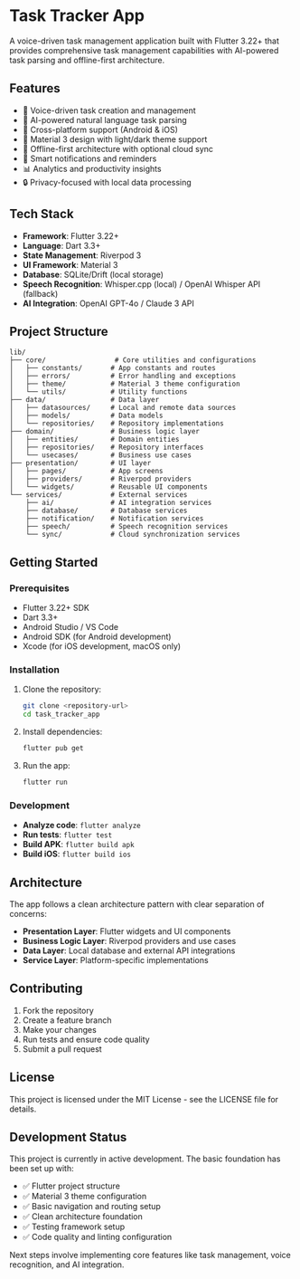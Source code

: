 # Task Tracker App

A voice-driven task management application built with Flutter 3.22+ that provides comprehensive task management capabilities with AI-powered task parsing and offline-first architecture.

## Features

- 🎤 Voice-driven task creation and management
- 🤖 AI-powered natural language task parsing
- 📱 Cross-platform support (Android & iOS)
- 🌙 Material 3 design with light/dark theme support
- 💾 Offline-first architecture with optional cloud sync
- 🔔 Smart notifications and reminders
- 📊 Analytics and productivity insights
- 🔒 Privacy-focused with local data processing

## Tech Stack

- **Framework**: Flutter 3.22+
- **Language**: Dart 3.3+
- **State Management**: Riverpod 3
- **UI Framework**: Material 3
- **Database**: SQLite/Drift (local storage)
- **Speech Recognition**: Whisper.cpp (local) / OpenAI Whisper API (fallback)
- **AI Integration**: OpenAI GPT-4o / Claude 3 API

## Project Structure

```
lib/
├── core/                 # Core utilities and configurations
│   ├── constants/       # App constants and routes
│   ├── errors/          # Error handling and exceptions
│   ├── theme/           # Material 3 theme configuration
│   └── utils/           # Utility functions
├── data/                # Data layer
│   ├── datasources/     # Local and remote data sources
│   ├── models/          # Data models
│   └── repositories/    # Repository implementations
├── domain/              # Business logic layer
│   ├── entities/        # Domain entities
│   ├── repositories/    # Repository interfaces
│   └── usecases/        # Business use cases
├── presentation/        # UI layer
│   ├── pages/           # App screens
│   ├── providers/       # Riverpod providers
│   └── widgets/         # Reusable UI components
└── services/            # External services
    ├── ai/              # AI integration services
    ├── database/        # Database services
    ├── notification/    # Notification services
    ├── speech/          # Speech recognition services
    └── sync/            # Cloud synchronization services
```

## Getting Started

### Prerequisites

- Flutter 3.22+ SDK
- Dart 3.3+
- Android Studio / VS Code
- Android SDK (for Android development)
- Xcode (for iOS development, macOS only)

### Installation

1. Clone the repository:
   ```bash
   git clone <repository-url>
   cd task_tracker_app
   ```

2. Install dependencies:
   ```bash
   flutter pub get
   ```

3. Run the app:
   ```bash
   flutter run
   ```

### Development

- **Analyze code**: `flutter analyze`
- **Run tests**: `flutter test`
- **Build APK**: `flutter build apk`
- **Build iOS**: `flutter build ios`

## Architecture

The app follows a clean architecture pattern with clear separation of concerns:

- **Presentation Layer**: Flutter widgets and UI components
- **Business Logic Layer**: Riverpod providers and use cases
- **Data Layer**: Local database and external API integrations
- **Service Layer**: Platform-specific implementations

## Contributing

1. Fork the repository
2. Create a feature branch
3. Make your changes
4. Run tests and ensure code quality
5. Submit a pull request

## License

This project is licensed under the MIT License - see the LICENSE file for details.

## Development Status

This project is currently in active development. The basic foundation has been set up with:

- ✅ Flutter project structure
- ✅ Material 3 theme configuration
- ✅ Basic navigation and routing setup
- ✅ Clean architecture foundation
- ✅ Testing framework setup
- ✅ Code quality and linting configuration

Next steps involve implementing core features like task management, voice recognition, and AI integration.